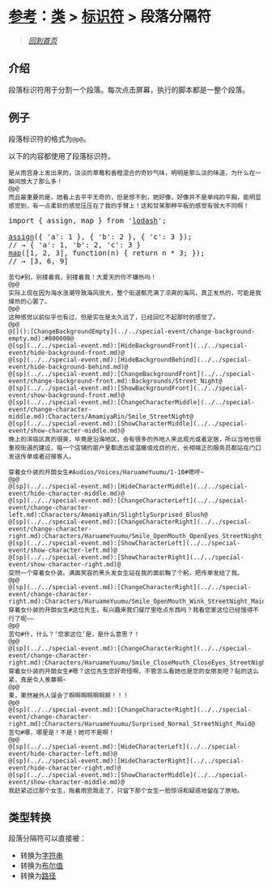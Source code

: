 # [参考](../../references.md)：[类](../../class.md) > [标识符](../mark.md) > 段落分隔符

> [*回到首页*](https://github.com/Flowtopia-Studio/FlowtopiaScript-Documentation)

## 介绍
段落标识符用于分割一个段落。每次点击屏幕，执行的脚本都是一整个段落。

## 例子
段落标识符的格式为`@p@`。

以下的内容都使用了段落标识符。
```
是从雨宫身上发出来的，淡淡的草莓和香橙混合的奇妙气味，明明是那么淡的味道，为什么在一瞬间放大了那么多！
@p@
而且最重要的是，她看上去平平无奇的，但是想不到，她好像，好像并不是单纯的平胸，能明显感觉到，有一点柔软的感觉压压在了我的手臂上！这和甘茉那种平板的感觉有很大不同啊！
```
<pre>
import { assign, map } from '<a href="https://www.npmjs.com/package/lodash" title="Lodash on npm">lodash</a>';

<a href="../../special-event.md" title="assign documentation">assign</a>({ 'a': 1 }, { 'b': 2 }, { 'c': 3 });
// → { 'a': 1, 'b': 2, 'c': 3 } 
<a href="../../special-event.md" title="map documentation">map</a>([1, 2, 3], function(n) { return n * 3; });
// → [3, 6, 9] 
</pre>

```
苦匂#别，别搂着我，别搂着我！大夏天的你不嫌热吗！
@p@
实际上现在因为海水涨潮导致海风很大，整个街道都充满了凉爽的海风，真正发热的，可能是我燥热的心罢了。
@p@
这种感觉以前似乎也有过，但是实在是太久远了，已经回忆不起那时的感觉了。
@p@
@[]():[ChangeBackgroundEmpty](../../special-event/change-background-empty.md):#000000@
@[sp](../../special-event.md):[HideBackgroundFront](../../special-event/hide-background-front.md)@
@[sp](../../special-event.md):[HideBackgroundBehind](../../special-event/hide-background-behind.md)@
@[sp](../../special-event.md):[ChangeBackgroundFront](../../special-event/change-background-front.md):Backgrounds/Street_Night@
@[sp](../../special-event.md):[ShowBackgroundFront](../../special-event/show-background-front.md)@
@[sp](../../special-event.md):[ChangeCharacterMiddle](../../special-event/change-character-middle.md):Characters/AmamiyaRin/Smile_StreetNight@
@[sp](../../special-event.md):[ShowCharacterMiddle](../../special-event/show-character-middle.md)@
晚上的滨临区真的很美，毕竟是沿海地区，会有很多的外地人来此观光或者定居，所以当地也很重视街道的建设，每一个店铺的窗户里都透出或温暖或炫目的光，长相端正的服务员都站在门口发送传单或者迎接客人。
```
```
穿着女仆装的开朗女生#Audios/Voices/HaruameYuumu/1-10#嗯哼~
@p@
@[sp](../../special-event.md):[HideCharacterMiddle](../../special-event/hide-character-middle.md)@
@[sp](../../special-event.md):[ChangeCharacterLeft](../../special-event/change-character-left.md):Characters/AmamiyaRin/SlightlySurprised_Blush@
@[sp](../../special-event.md):[ChangeCharacterRight](../../special-event/change-character-right.md):Characters/HaruameYuumu/Smile_OpenMouth_OpenEyes_StreetNight_Maid@
@[sp](../../special-event.md):[ShowCharacterLeft](../../special-event/show-character-left.md)@
@[sp](../../special-event.md):[ShowCharacterRight](../../special-event/show-character-right.md)@
突然一个穿着女仆装。满面笑容的黑头发女生站在我的面前鞠了个躬，把传单发给了我。
@p@
@[sp](../../special-event.md):[ChangeCharacterRight](../../special-event/change-character-right.md):Characters/HaruameYuumu/Smile_OpenMouth_Wink_StreetNight_Maid@
穿着女仆装的开朗女生#这位先生，有兴趣来我们餐厅里吃点东西吗？我看您家这位已经饿得不行了呢——
@p@
苦匂#什，什么？‘您家这位’是，是什么意思？！
@p@
@[sp](../../special-event.md):[ChangeCharacterRight](../../special-event/change-character-right.md):Characters/HaruameYuumu/Smile_CloseMouth_CloseEyes_StreetNight_Maid@
穿着女仆装的开朗女生#嗯？这位先生您好奇怪啊，不管怎么看她也是您的女朋友吧？贴的这么紧，真是令人羡慕啊~
@p@
果，果然被外人误会了啊啊啊啊啊啊啊！！！
@p@
@[sp](../../special-event.md):[ChangeCharacterRight](../../special-event/change-character-right.md):Characters/HaruameYuumu/Surprised_Normal_StreetNight_Maid@
苦匂#哪，哪里是！不是！她可不是啊！
@p@
@[sp](../../special-event.md):[HideCharacterLeft](../../special-event/hide-character-left.md)@
@[sp](../../special-event.md):[HideCharacterRight](../../special-event/hide-character-right.md)@
@[sp](../../special-event.md):[ShowCharacterMiddle](../../special-event/show-character-middle.md)@
我赶紧迈过那个女生，拖着雨宫跑走了，只留下那个女生一脸惊讶和疑惑地留在了原地。
```

## 类型转换
段落分隔符可以直接被：
 - 转换为[字符串](string.md)
 - 转换为[布尔值](bool.md)
 - 转换为[路径](path.md)
